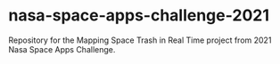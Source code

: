 # nasa-space-apps-challenge-2021
Repository for the Mapping Space Trash in Real Time project from 2021 Nasa Space Apps Challenge.
